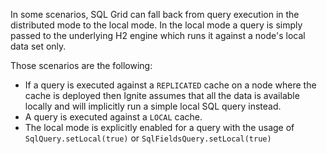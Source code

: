In some scenarios, SQL Grid can fall back from query execution in the distributed mode to the local mode. In the local mode a query is simply passed to the underlying H2 engine which runs it against a node's local data set only.
 
Those scenarios are the following:
* If a query is executed against a `REPLICATED` cache on a node where the cache is deployed then Ignite assumes that all the data is available locally and will implicitly run a simple local SQL query instead.
* A query is executed against a `LOCAL` cache.
* The local mode is explicitly enabled for a query with the usage of `SqlQuery.setLocal(true)` or `SqlFieldsQuery.setLocal(true)`